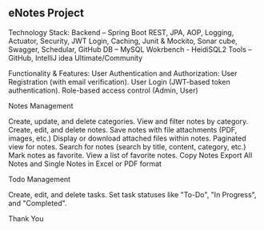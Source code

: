 eNotes Project
-------------------------------------------------------------------------------------
Technology Stack:
Backend – Spring Boot REST, JPA, AOP, Logging, Actuator, Security, JWT Login, Caching, Junit & Mockito, Sonar cube, Swagger, Schedular, GitHub 
DB – MySQL 
Wokrbench - HeidiSQL2 
Tools – GitHub, IntelliJ idea Ultimate/Community

Functionality & Features:
User Authentication and Authorization:
User Registration (with email verification).
User Login (JWT-based token authentication).
Role-based access control (Admin, User)

Notes Management

Create, update, and delete categories.
View and filter notes by category.
Create, edit, and delete notes.
Save notes with file attachments (PDF, images, etc.)
Display or download attached files within notes.
Paginated view for notes.
Search for notes (search by title, content, category, etc.)
Mark notes as favorite.
View a list of favorite notes.
Copy Notes
Export All Notes and Single Notes in Excel or PDF format




Todo Management

Create, edit, and delete tasks.
Set task statuses like "To-Do", "In Progress", and "Completed".

Thank You

